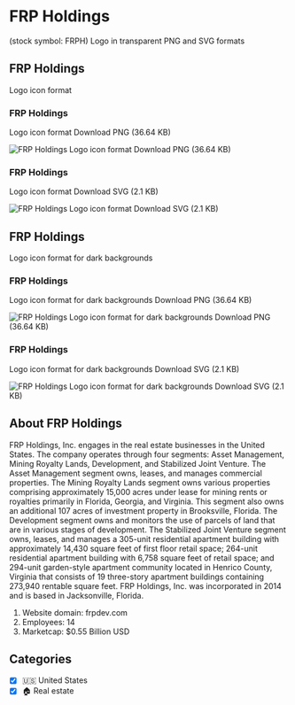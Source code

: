 # FRP Holdings
 (stock symbol: FRPH) Logo in transparent PNG and SVG formats

## FRP Holdings
 Logo icon format

### FRP Holdings
 Logo icon format Download PNG (36.64 KB)

![FRP Holdings
 Logo icon format Download PNG (36.64 KB)](/img/orig/FRPH-a53f0bb2.png)

### FRP Holdings
 Logo icon format Download SVG (2.1 KB)

![FRP Holdings
 Logo icon format Download SVG (2.1 KB)](/img/orig/FRPH-4ffd807e.svg)

## FRP Holdings
 Logo icon format for dark backgrounds

### FRP Holdings
 Logo icon format for dark backgrounds Download PNG (36.64 KB)

![FRP Holdings
 Logo icon format for dark backgrounds Download PNG (36.64 KB)](/img/orig/FRPH.D-cab04490.png)

### FRP Holdings
 Logo icon format for dark backgrounds Download SVG (2.1 KB)

![FRP Holdings
 Logo icon format for dark backgrounds Download SVG (2.1 KB)](/img/orig/FRPH.D-49eb5db0.svg)

## About FRP Holdings


FRP Holdings, Inc. engages in the real estate businesses in the United States. The company operates through four segments: Asset Management, Mining Royalty Lands, Development, and Stabilized Joint Venture. The Asset Management segment owns, leases, and manages commercial properties. The Mining Royalty Lands segment owns various properties comprising approximately 15,000 acres under lease for mining rents or royalties primarily in Florida, Georgia, and Virginia. This segment also owns an additional 107 acres of investment property in Brooksville, Florida. The Development segment owns and monitors the use of parcels of land that are in various stages of development. The Stabilized Joint Venture segment owns, leases, and manages a 305-unit residential apartment building with approximately 14,430 square feet of first floor retail space; 264-unit residential apartment building with 6,758 square feet of retail space; and 294-unit garden-style apartment community located in Henrico County, Virginia that consists of 19 three-story apartment buildings containing 273,940 rentable square feet. FRP Holdings, Inc. was incorporated in 2014 and is based in Jacksonville, Florida.

1. Website domain: frpdev.com
2. Employees: 14
3. Marketcap: $0.55 Billion USD


## Categories
- [x] 🇺🇸 United States
- [x] 🏠 Real estate
